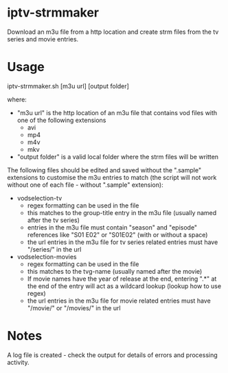 # iptv-strmmaker
Download an m3u file from a http location and create strm files from the tv series and movie entries.

# Usage
iptv-strmmaker.sh [m3u url] [output folder]

where:
* "m3u url" is the http location of an m3u file that contains vod files with one of the following extensions
  * avi
  * mp4
  * m4v
  * mkv
* "output folder" is a valid local folder where the strm files will be written

The following files should be edited and saved without the ".sample" extensions to customise the m3u entries to match (the script will not work without one of each file - without ".sample" extension):
* vodselection-tv
  * regex formatting can be used in the file
  * this matches to the group-title entry in the m3u file (usually named after the tv series)
  * entries in the m3u file must contain "season" and "episode" references like "S01 E02" or "S01E02" (with or without a space)
  * the url entries in the m3u file for tv series related entries must have "/series/" in the url
* vodselection-movies
  * regex formatting can be used in the file
  * this matches to the tvg-name (usually named after the movie)
  * If movie names have the year of release at the end, entering ".*" at the end of the entry will act as a wildcard lookup (lookup how to use regex)
  * the url entries in the m3u file for movie related entries must have "/movie/" or "/movies/" in the url

# Notes
A log file is created - check the output for details of errors and processing activity.

